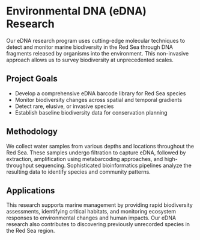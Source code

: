 # Environmental DNA (eDNA) Research

Our eDNA research program uses cutting-edge molecular techniques to detect and monitor marine biodiversity in the Red Sea through DNA fragments released by organisms into the environment. This non-invasive approach allows us to survey biodiversity at unprecedented scales.

## Project Goals
- Develop a comprehensive eDNA barcode library for Red Sea species
- Monitor biodiversity changes across spatial and temporal gradients
- Detect rare, elusive, or invasive species
- Establish baseline biodiversity data for conservation planning

## Methodology
We collect water samples from various depths and locations throughout the Red Sea. These samples undergo filtration to capture eDNA, followed by extraction, amplification using metabarcoding approaches, and high-throughput sequencing. Sophisticated bioinformatics pipelines analyze the resulting data to identify species and community patterns.

## Applications
This research supports marine management by providing rapid biodiversity assessments, identifying critical habitats, and monitoring ecosystem responses to environmental changes and human impacts. Our eDNA research also contributes to discovering previously unrecorded species in the Red Sea region.

